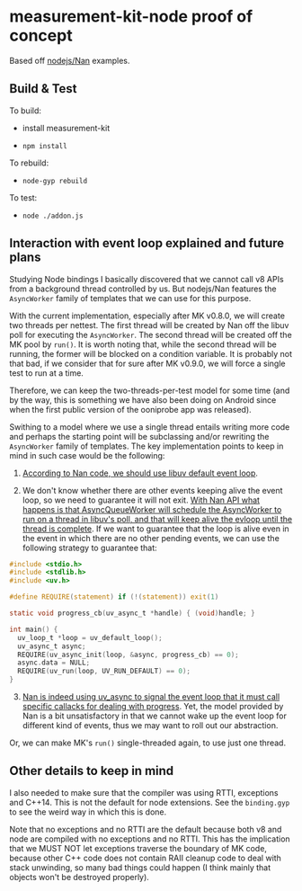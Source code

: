 # measurement-kit-node proof of concept

Based off [nodejs/Nan](https://github.com/nodejs/nan) examples.

## Build & Test

To build:

- install measurement-kit

- `npm install`

To rebuild:

- `node-gyp rebuild`

To test:

- `node ./addon.js`

## Interaction with event loop explained and future plans

Studying Node bindings I basically discovered that we cannot call v8 APIs
from a background thread controlled by us. But nodejs/Nan features the
`AsyncWorker` family of templates that we can use for this purpose.

With the current implementation, especially after MK v0.8.0, we will create
two threads per nettest. The first thread will be created by Nan off the
libuv poll for executing the `AsyncWorker`. The second thread will be created
off the MK pool by `run()`. It is worth noting that, while the second thread
will be running, the former will be blocked on a condition variable. It is
probably not that bad, if we consider that for sure after MK v0.9.0, we will
force a single test to run at a time.

Therefore, we can keep the two-threads-per-test model for some time (and by
the way, this is something we have also been doing on Android since when the
first public version of the ooniprobe app was released).

Swithing to a model where we use a single thread entails writing more code
and perhaps the starting point will be subclassing and/or rewriting the
`AsyncWorker` family of templates. The key implementation points to keep
in mind in such case would be the following:

1. [According to Nan code, we should use libuv default event loop](
     https://github.com/nodejs/nan/blob/7aa06dbc4e5f402cf8b99c57c235bcd195f5abd3/nan.h#L1617
   ).

2. We don't know whether there are other events keeping alive the event
   loop, so we need to guarantee it will not exit. [With Nan API what
   happens is that AsyncQueueWorker will schedule the AsyncWorker to
   run on a thread in libuv's poll, and that will keep alive the evloop
   until the thread is complete](
     https://github.com/nodejs/nan/blob/7aa06dbc4e5f402cf8b99c57c235bcd195f5abd3/nan.h#L1868
   ). If we want to guarantee that the loop is alive even in the event
   in which there are no other pending events, we can use the following
   strategy to guarantee that:

```C
#include <stdio.h>
#include <stdlib.h>
#include <uv.h>

#define REQUIRE(statement) if (!(statement)) exit(1)

static void progress_cb(uv_async_t *handle) { (void)handle; }

int main() {
  uv_loop_t *loop = uv_default_loop();
  uv_async_t async;
  REQUIRE(uv_async_init(loop, &async, progress_cb) == 0);
  async.data = NULL;
  REQUIRE(uv_run(loop, UV_RUN_DEFAULT) == 0);
}
```

3. [Nan is indeed using uv_async to signal the event loop that it must call specific callacks for dealing with progress](
       https://github.com/nodejs/nan/blob/7aa06dbc4e5f402cf8b99c57c235bcd195f5abd3/nan.h#L1616
   ). Yet, the model provided by Nan is a bit unsatisfactory in that
   we cannot wake up the event loop for different kind of events,
   thus we may want to roll out our abstraction.

Or, we can make MK's `run()` single-threaded again, to use just one thread.

## Other details to keep in mind

I also needed to make sure that the compiler was using RTTI, exceptions and
C++14. This is not the default for node extensions. See the `binding.gyp` to
see the weird way in which this is done.

Note that no exceptions and no RTTI are the default because both v8 and node are
compiled with no exceptions and no RTTI. This has the implication that we MUST
NOT let exceptions traverse the boundary of MK code, because other C++ code does
not contain RAII cleanup code to deal with stack unwinding, so many bad things
could happen (I think mainly that objects won't be destroyed properly).
